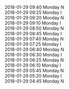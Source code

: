 2018-01-29 09:40 Monday  N  
2018-01-29 09:25 Monday  I  
2018-01-29 09:20 Monday  N  
2018-01-29 09:10 Monday  I  
2018-01-29 08:50 Monday  N  
2018-01-29 08:45 Monday  I  
2018-01-29 07:40 Monday  N  
2018-01-29 07:25 Monday  I  
2018-01-29 06:40 Monday  N  
2018-01-29 06:30 Monday  I  
2018-01-29 06:25 Monday  N  
2018-01-29 06:10 Monday  I  
2018-01-29 05:45 Monday  N  
2018-01-29 05:20 Monday  I  
2018-01-29 04:45 Monday  N  

